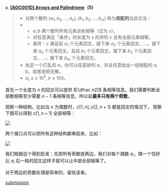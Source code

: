 a. **[[AGC001D] Arrays and Palindrome](https://www.luogu.com.cn/problem/AT_agc001_d)（5）**

> - 对两个数列 $(a_1,a_2,\dots,a_n),(b_1,b_2,\dots,b_m)$ 称为**相配的**当且仅当：
>  - - $a,b$ 两个数列所有元素总和相等（记为 $s$）。
>    - 对任意满足「条件」的长度为 $s$ 的序列 $c$ 总有全部元素相等。
>    - 条件：$c$ 满足前 $a_1$ 个元素回文，接下来 $a_2$ 个元素回文，…，接下来 $a_n$ 个元素回文。且前 $b_1$ 个元素回文，接下来 $b_2$ 个元素回文，…，接下来 $b_m$ 个元素回文。
>  - 给定一个打乱的 $a$，你可以任意排列 $a$，并且任意给出一组相配的 $a,b$。或者说明无解。
>  - $a_i,s\leq 10^5,n\leq 100$。

首先一个长度为 $n$ 的回文可以提供 $[\dfrac n2]$ 条相等信息。我们需要判断全部数相等至少需要 $n-1$ 条相等信息，所以说**最多只有两个奇数**。

观察一种结构，比如当 $n$ 为偶数时，$c[1,n],c[2,n+1]$ 都是回文的情况下， 观察下图可以得到 $c[1,n+1]$ 全部相等：

![](https://cdn.luogu.com.cn/upload/image_hosting/wrjv5lg1.png)

两个接口点可以把所有这种结构都串起来，比如：

![](https://cdn.luogu.com.cn/upload/image_hosting/dn8d9d9i.png)

我们根据这个得到启发：先把所有奇数放两边，我们对每个偶数 $a_i$，搞一个恰好比 $a_i$ 后一格的回文这样子就可以让中部全部相等了。

对于两边的奇数处理是简单的，留给读者。

[submission](https://atcoder.jp/contests/agc001/submissions/41602816)
